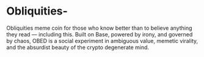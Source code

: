 # Obliquities-
Obliquities meme coin for those who know better than to believe anything they read — including this. Built on Base, powered by irony, and governed by chaos, OBED is a social experiment in ambiguous value, memetic virality, and the absurdist beauty of the crypto degenerate mind.
